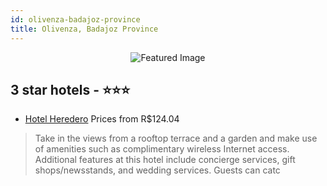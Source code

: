 ```yaml
---
id: olivenza-badajoz-province
title: Olivenza, Badajoz Province
---
```


<center><img src="https://i.travelapi.com/hotels/2000000/1070000/1065200/1065181/022be540_z.jpg" alt="Featured Image" /></center>


##  3 star hotels - ⭐️⭐️⭐️

-    [Hotel Heredero](https://us.hurb.com/hotels/olivenza/hotel-heredero-JNP-JP008213?cmp=18055) Prices from R$124.04
   > Take in the views from a rooftop terrace and a garden and make use of amenities such as complimentary wireless Internet access. Additional features at this hotel include concierge services, gift shops/newsstands, and wedding services. Guests can catc
